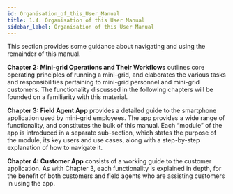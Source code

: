 ```yaml
---
id: Organisation_of_this_User_Manual
title: 1.4. Organisation of this User Manual
sidebar_label: Organisation of this User Manual
---
```





This section provides some guidance about navigating and using the remainder of this manual.


**Chapter 2: Mini-grid Operations and Their Workflows** outlines core operating principles of running a mini-grid, and elaborates the various tasks and responsibilities pertaining to mini-grid personnel and mini-grid customers. The functionality discussed in the following chapters will be founded on a familiarity with this material.

**Chapter 3: Field Agent App** provides a detailed guide to the smartphone application used by mini-grid employees. The app provides a wide range of functionality, and constitutes the bulk of this manual. Each “module” of the app is introduced in a separate sub-section, which states the purpose of the module, its key users and use cases, along with a step-by-step explanation of how to navigate it.

**Chapter 4: Customer App** consists of a working guide to the customer application. As with Chapter 3, each functionality is explained in depth, for the benefit of both customers and field agents who are assisting customers in using the app.

